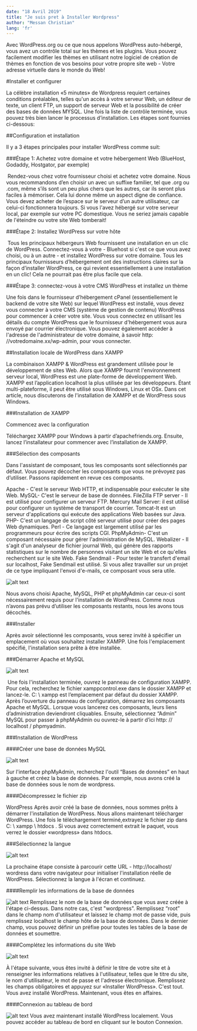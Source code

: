 ```yaml
---
date: "18 Avril 2019"
title: "Je suis pret à Installer Wordpress"
author: "Messan Christian"
lang: 'fr'
---
```


Avec WordPress.org ou ce que nous appelons WordPress auto-hébergé, vous avez un contrôle total sur les thèmes et les plugins. Vous pouvez facilement modifier les thèmes en utilisant notre logiciel de création de thèmes en fonction de vos besoins pour votre propre site web - Votre adresse virtuelle dans le monde du Web!

#Installer et configurer

La célèbre installation «5 minutes» de Wordpress requiert certaines conditions préalables, telles qu'un accès à votre serveur Web, un éditeur de texte, un client FTP, un support de serveur Web et la possibilité de créer des bases de données MYSQL. Une fois la liste de contrôle terminée, vous pouvez très bien lancer le processus d’installation. Les étapes sont fournies ci-dessous:

##Configuration et installation

Il y a 3 étapes principales pour installer WordPress comme suit:

###Étape 1: Achetez votre domaine et votre hébergement Web (BlueHost, Godaddy, Hostgator, par exemple)

 Rendez-vous chez votre fournisseur choisi et achetez votre domaine. Nous vous recommandons d’en choisir un avec un suffixe familier, tel que .org ou .com, même s’ils sont un peu plus chers que les autres, car ils seront plus faciles à mémoriser. Cela lui donne même un aspect digne de confiance. Vous devez acheter de l’espace sur le serveur d’un autre utilisateur, car celui-ci fonctionnera toujours. Si vous l'avez hébergé sur votre serveur local, par exemple sur votre PC domestique. Vous ne seriez jamais capable de l'éteindre ou votre site Web tomberait!

###Étape 2: Installez WordPress sur votre hôte

 Tous les principaux hébergeurs Web fournissent une installation en un clic de WordPress. Connectez-vous à votre - Bluehost si c'est ce que vous avez choisi, ou à un autre - et installez WordPress sur votre domaine. Tous les principaux fournisseurs d’hébergement ont des instructions claires sur la façon d’installer WordPress, ce qui revient essentiellement à une installation en un clic! Cela ne pourrait pas être plus facile que cela.

###Étape 3: connectez-vous à votre CMS WordPress et installez un thème

Une fois dans le fournisseur d’hébergement cPanel (essentiellement le backend de votre site Web) sur lequel WordPress est installé, vous devez vous connecter à votre CMS (système de gestion de contenu) WordPress pour commencer à créer votre site. Vous vous connectez en utilisant les détails du compte WordPress que le fournisseur d'hébergement vous aura envoyé par courrier électronique. Vous pouvez également accéder à l'adresse de l'administrateur de votre domaine, à savoir http: //votredomaine.xx/wp-admin, pour vous connecter.


##Installation locale de WordPress dans XAMPP

La combinaison XAMPP & WordPress est grandement utilisée pour le développement de sites Web. Alors que XAMPP fournit l'environnement serveur local, WordPress est une plate-forme de développement Web. XAMPP est l’application localhost la plus utilisée par les développeurs. Étant multi-plateforme, il peut être utilisé sous Windows, Linux et OSx. Dans cet article, nous discuterons de l'installation de XAMPP et de WordPress sous Windows.

###Installation de XAMPP

Commencez avec la configuration

Téléchargez XAMPP pour Windows à partir d’apachefriends.org. Ensuite, lancez l’installateur pour commencer avec l’installation de XAMPP.



###Sélection des composants

Dans l'assistant de composant, tous les composants sont sélectionnés par défaut. Vous pouvez décocher les composants que vous ne prévoyez pas d’utiliser. Passons rapidement en revue ces composants.

Apache - C'est le serveur Web HTTP, et indispensable pour exécuter le site Web.
MySQL- C'est le serveur de base de données.
FileZilla FTP server - Il est utilisé pour configurer un serveur FTP.
Mercury Mail Server: il est utilisé pour configurer un système de transport de courrier.
Tomcat-It est un serveur d'applications qui exécute des applications Web basées sur Java.
PHP- C'est un langage de script côté serveur utilisé pour créer des pages Web dynamiques.
Perl - Ce langage est largement utilisé par les programmeurs pour écrire des scripts CGI. PhpMyAdmin- C'est un composant nécessaire pour gérer l'administration de MySQL. Webalizer - Il s'agit d'un analyseur de fichier journal Web, qui génère des rapports statistiques sur le nombre de personnes visitant un site Web et ce qu'elles recherchent sur le site Web.
Fake Sendmail - Pour tester le transfert d'email sur localhost, Fake Sendmail est utilisé. Si vous allez travailler sur un projet de ce type impliquant l'envoi d'e-mails, ce 
composant vous sera utile. 

![alt text](./img/xampp-componets-install.jpg "Installation de xampp")

Nous avons choisi Apache, MySQL, PHP et phpMyAdmin car ceux-ci sont nécessairement requis pour l'installation de WordPress. Comme nous n’avons pas prévu d’utiliser les composants restants, nous les avons tous décochés.

###Installer

Après avoir sélectionné les composants, vous serez invité à spécifier un emplacement où vous souhaitez installer XAMPP. Une fois l'emplacement spécifié, l'installation sera prête à être installée.

###Démarrer Apache et MySQL

![alt text](./img/showActivation.png "Installation de xampp")

 Une fois l'installation terminée, ouvrez le panneau de configuration XAMPP. Pour cela, recherchez le fichier xamppcontrol.exe dans le dossier XAMPP et lancez-le. C: \ xampp est l’emplacement par défaut du dossier XAMPP. Après l’ouverture du panneau de configuration, démarrez les composants Apache et MySQL. Lorsque vous lancerez ces composants, leurs liens d’administration deviendront cliquables. Ensuite, sélectionnez “Admin” MySQL pour passer à phpMyAdmin ou ouvrez-le à partir d’ici http: // localhost / phpmyadmin.

###Installation de WordPress

####Créer une base de données MySQL 

![alt text](./img/CreateDB.png "Installation de xampp")

Sur l'interface phpMyAdmin, recherchez l'outil “Bases de données” en haut à gauche et créez la base de données. Par exemple, nous avons créé la base de données sous le nom de wordpress. 

####Décompressez le fichier zip

 WordPress Après avoir créé la base de données, nous sommes prêts à démarrer l'installation de WordPress. Nous allons maintenant télécharger WordPress. Une fois le téléchargement terminé,extrayez le fichier zip dans C: \ xampp \ htdocs \. Si vous avez correctement extrait le paquet, vous verrez le dossier «wordpress» dans htdocs. 

###Sélectionnez la langue 

![alt text](./img/CreateDB.png "Installation de xampp")

La prochaine étape consiste à parcourir cette URL - http://localhost/ wordress dans votre navigateur pour initialiser l'installation réelle de WordPress. Sélectionnez la langue à l'écran et continuez. 

####Remplir les informations de la base de données

![alt text](./img/ConnectDB.png "Installation de xampp")
 Remplissez le nom de la base de données que vous avez créée à l'étape ci-dessus. Dans notre cas, c'est "wordpress". Remplissez “root” dans le champ nom d'utilisateur et laissez le champ mot de passe vide, puis remplissez localhost le champ hôte de la base de données. Dans le dernier champ, vous pouvez définir un préfixe pour toutes les tables de la base de données et soumettre. 
 
 ####Complétez les informations du site Web 
 
 ![alt text](./img/SiteInfo.png "Installation de xampp")

 À l'étape suivante, vous êtes invité à définir le titre de votre site et à renseigner les informations relatives à l'utilisateur, telles que le titre du site, le nom d'utilisateur, le mot de passe et l'adresse électronique. Remplissez les champs obligatoires et appuyez sur «Installer WordPress». C'est tout. Vous avez installé WordPress. Maintenant, vous êtes en affaires. 
 
 ####Connexion au tableau de bord

 ![alt text](./img/FinishAdmin.png "Installation de xampp")
  Vous avez maintenant installé WordPress localement. Vous pouvez accéder au tableau de bord en cliquant sur le bouton Connexion.